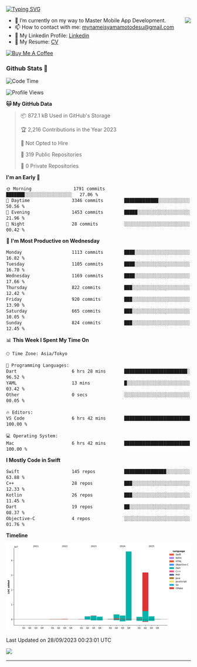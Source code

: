 
[![Typing SVG](https://readme-typing-svg.demolab.com/?lines=Thank+You+For+Visiting!!;You+Are+Welcome✨;I+am+Kyo+Yamamoto;Mobile+Developer)](https://git.io/typing-svg)
<p>
<img align="right" src="https://media.giphy.com/media/26ufdb3cYKwbRtYVW/giphy.gif" style="max-width:100%;" height="150px">

- 🌱 I’m currently on my way to Master Mobile App Development.
- 📫 How to contact with me: mynameisyamamotodesu@gmail.com
- 🔗 My Linkedin Profile: [Linkedin](https://www.linkedin.com/in/kyo-yamamoto-a2ab50239)
- 🔗 My Resume: [CV](https://www.kickresume.com/cv/ZWKvXV/)

<a href="https://www.buymeacoffee.com/kyoyamamoto" target="_blank"><img src="https://cdn.buymeacoffee.com/buttons/default-orange.png" alt="Buy Me A Coffee" height="41" width="174"></a>

### Github Stats 🥇 
<!--START_SECTION:waka-->
![Code Time](http://img.shields.io/badge/Code%20Time-557%20hrs%2016%20mins-blue)

![Profile Views](http://img.shields.io/badge/Profile%20Views-1-blue)

**🐱 My GitHub Data** 

> 📦 872.1 kB Used in GitHub's Storage 
 > 
> 🏆 2,216 Contributions in the Year 2023
 > 
> 🚫 Not Opted to Hire
 > 
> 📜 319 Public Repositories 
 > 
> 🔑 0 Private Repositories 
 > 
**I'm an Early 🐤** 

```text
🌞 Morning                1791 commits        ███████░░░░░░░░░░░░░░░░░░   27.06 % 
🌆 Daytime                3346 commits        █████████████░░░░░░░░░░░░   50.56 % 
🌃 Evening                1453 commits        █████░░░░░░░░░░░░░░░░░░░░   21.96 % 
🌙 Night                  28 commits          ░░░░░░░░░░░░░░░░░░░░░░░░░   00.42 % 
```
📅 **I'm Most Productive on Wednesday** 

```text
Monday                   1113 commits        ████░░░░░░░░░░░░░░░░░░░░░   16.82 % 
Tuesday                  1105 commits        ████░░░░░░░░░░░░░░░░░░░░░   16.70 % 
Wednesday                1169 commits        ████░░░░░░░░░░░░░░░░░░░░░   17.66 % 
Thursday                 822 commits         ███░░░░░░░░░░░░░░░░░░░░░░   12.42 % 
Friday                   920 commits         ███░░░░░░░░░░░░░░░░░░░░░░   13.90 % 
Saturday                 665 commits         ███░░░░░░░░░░░░░░░░░░░░░░   10.05 % 
Sunday                   824 commits         ███░░░░░░░░░░░░░░░░░░░░░░   12.45 % 
```


📊 **This Week I Spent My Time On** 

```text
🕑︎ Time Zone: Asia/Tokyo

💬 Programming Languages: 
Dart                     6 hrs 28 mins       ████████████████████████░   96.52 % 
YAML                     13 mins             █░░░░░░░░░░░░░░░░░░░░░░░░   03.42 % 
Other                    0 secs              ░░░░░░░░░░░░░░░░░░░░░░░░░   00.05 % 

🔥 Editors: 
VS Code                  6 hrs 42 mins       █████████████████████████   100.00 % 

💻 Operating System: 
Mac                      6 hrs 42 mins       █████████████████████████   100.00 % 
```

**I Mostly Code in Swift** 

```text
Swift                    145 repos           ████████████████░░░░░░░░░   63.88 % 
C++                      28 repos            ███░░░░░░░░░░░░░░░░░░░░░░   12.33 % 
Kotlin                   26 repos            ███░░░░░░░░░░░░░░░░░░░░░░   11.45 % 
Dart                     19 repos            ██░░░░░░░░░░░░░░░░░░░░░░░   08.37 % 
Objective-C              4 repos             ░░░░░░░░░░░░░░░░░░░░░░░░░   01.76 % 
```



**Timeline**

![Lines of Code chart](https://raw.githubusercontent.com/YamamotoDesu/YamamotoDesu/main/assets/bar_graph.png)


 Last Updated on 28/09/2023 00:23:01 UTC
<!--END_SECTION:waka-->

![](https://github-profile-summary-cards.vercel.app/api/cards/profile-details?username=YamamotoDesu&theme=vue)

----
